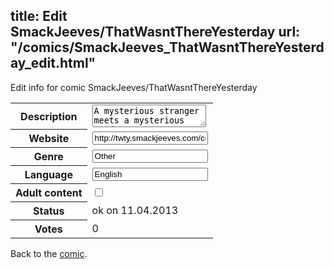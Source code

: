title: Edit SmackJeeves/ThatWasntThereYesterday
url: "/comics/SmackJeeves_ThatWasntThereYesterday_edit.html"
---
Edit info for comic SmackJeeves/ThatWasntThereYesterday

<form name="comic" action="http://gaepostmail.appengine.com/comic" name="post">
<table class="comicinfo">
<tr>
<th>Description</th><td><textarea name="description">A mysterious stranger meets a mysterious road.</textarea></td>
</tr>
<tr>
<th>Website</th><td><input type="text" name="url" value="http://twty.smackjeeves.com/comics/"/></td>
</tr>
<tr>
<th>Genre</th><td><input type="text" name="genre" value="Other"/></td>
</tr>
<tr>
<th>Language</th><td><input type="text" name="language" value="English"/></td>
</tr>
<tr>
<th>Adult content</th><td><input type="checkbox" name="adult" value="adult" /></td>
</tr>
<tr>
<th>Status</th><td>ok on 11.04.2013</td>
</tr>
<tr>
<th>Votes</th><td>0</div></td>
</tr>
</table>
</form>

Back to the [comic](/comics/SmackJeeves_ThatWasntThereYesterday.html).
